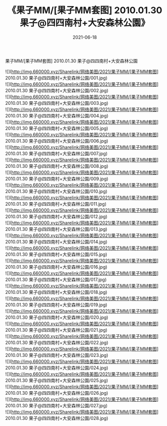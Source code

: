﻿---
layout: post
title:  《果子MM/[果子MM套图] 2010.01.30 果子@四四南村+大安森林公園》
date:   2021-06-18
img: http://img.660000.xyz/Sharelink/网络美图/2021/果子MM/[果子MM套图] 2010.01.30 果子@四四南村+大安森林公園/000.jpg
categories: [美女, 清纯, 唯美]
---

果子MM/[果子MM套图] 2010.01.30 果子@四四南村+大安森林公園

 ![](http://img.660000.xyz/Sharelink/网络美图/2021/果子MM/[果子MM套图] 2010.01.30 果子@四四南村+大安森林公園/001.jpg) <br>![](http://img.660000.xyz/Sharelink/网络美图/2021/果子MM/[果子MM套图] 2010.01.30 果子@四四南村+大安森林公園/002.jpg) <br>![](http://img.660000.xyz/Sharelink/网络美图/2021/果子MM/[果子MM套图] 2010.01.30 果子@四四南村+大安森林公園/003.jpg) <br>![](http://img.660000.xyz/Sharelink/网络美图/2021/果子MM/[果子MM套图] 2010.01.30 果子@四四南村+大安森林公園/004.jpg) <br>![](http://img.660000.xyz/Sharelink/网络美图/2021/果子MM/[果子MM套图] 2010.01.30 果子@四四南村+大安森林公園/005.jpg) <br>![](http://img.660000.xyz/Sharelink/网络美图/2021/果子MM/[果子MM套图] 2010.01.30 果子@四四南村+大安森林公園/006.jpg) <br>![](http://img.660000.xyz/Sharelink/网络美图/2021/果子MM/[果子MM套图] 2010.01.30 果子@四四南村+大安森林公園/007.jpg) <br>![](http://img.660000.xyz/Sharelink/网络美图/2021/果子MM/[果子MM套图] 2010.01.30 果子@四四南村+大安森林公園/008.jpg) <br>![](http://img.660000.xyz/Sharelink/网络美图/2021/果子MM/[果子MM套图] 2010.01.30 果子@四四南村+大安森林公園/009.jpg) <br>![](http://img.660000.xyz/Sharelink/网络美图/2021/果子MM/[果子MM套图] 2010.01.30 果子@四四南村+大安森林公園/010.jpg) <br>![](http://img.660000.xyz/Sharelink/网络美图/2021/果子MM/[果子MM套图] 2010.01.30 果子@四四南村+大安森林公園/011.jpg) <br>![](http://img.660000.xyz/Sharelink/网络美图/2021/果子MM/[果子MM套图] 2010.01.30 果子@四四南村+大安森林公園/012.jpg) <br>![](http://img.660000.xyz/Sharelink/网络美图/2021/果子MM/[果子MM套图] 2010.01.30 果子@四四南村+大安森林公園/013.jpg) <br>![](http://img.660000.xyz/Sharelink/网络美图/2021/果子MM/[果子MM套图] 2010.01.30 果子@四四南村+大安森林公園/014.jpg) <br>![](http://img.660000.xyz/Sharelink/网络美图/2021/果子MM/[果子MM套图] 2010.01.30 果子@四四南村+大安森林公園/015.jpg) <br>![](http://img.660000.xyz/Sharelink/网络美图/2021/果子MM/[果子MM套图] 2010.01.30 果子@四四南村+大安森林公園/016.jpg) <br>![](http://img.660000.xyz/Sharelink/网络美图/2021/果子MM/[果子MM套图] 2010.01.30 果子@四四南村+大安森林公園/017.jpg) <br>![](http://img.660000.xyz/Sharelink/网络美图/2021/果子MM/[果子MM套图] 2010.01.30 果子@四四南村+大安森林公園/018.jpg) <br>![](http://img.660000.xyz/Sharelink/网络美图/2021/果子MM/[果子MM套图] 2010.01.30 果子@四四南村+大安森林公園/019.jpg) <br>![](http://img.660000.xyz/Sharelink/网络美图/2021/果子MM/[果子MM套图] 2010.01.30 果子@四四南村+大安森林公園/020.jpg) <br>![](http://img.660000.xyz/Sharelink/网络美图/2021/果子MM/[果子MM套图] 2010.01.30 果子@四四南村+大安森林公園/021.jpg) <br>![](http://img.660000.xyz/Sharelink/网络美图/2021/果子MM/[果子MM套图] 2010.01.30 果子@四四南村+大安森林公園/022.jpg) <br>![](http://img.660000.xyz/Sharelink/网络美图/2021/果子MM/[果子MM套图] 2010.01.30 果子@四四南村+大安森林公園/023.jpg) <br>![](http://img.660000.xyz/Sharelink/网络美图/2021/果子MM/[果子MM套图] 2010.01.30 果子@四四南村+大安森林公園/024.jpg) <br>![](http://img.660000.xyz/Sharelink/网络美图/2021/果子MM/[果子MM套图] 2010.01.30 果子@四四南村+大安森林公園/025.jpg) <br>![](http://img.660000.xyz/Sharelink/网络美图/2021/果子MM/[果子MM套图] 2010.01.30 果子@四四南村+大安森林公園/026.jpg) <br>![](http://img.660000.xyz/Sharelink/网络美图/2021/果子MM/[果子MM套图] 2010.01.30 果子@四四南村+大安森林公園/027.jpg) <br>![](http://img.660000.xyz/Sharelink/网络美图/2021/果子MM/[果子MM套图] 2010.01.30 果子@四四南村+大安森林公園/028.jpg) <br>